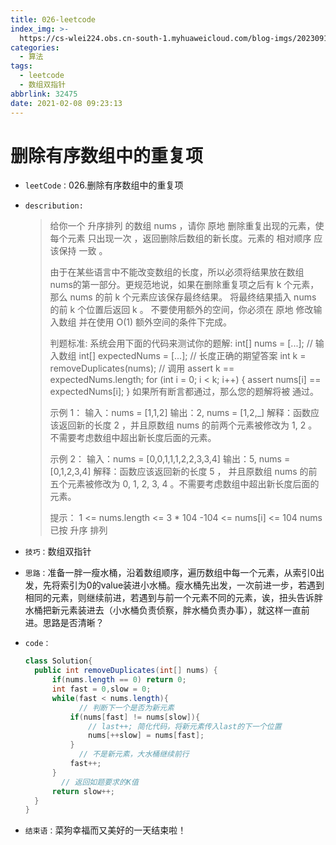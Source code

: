 ```yaml
---
title: 026-leetcode
index_img: >-
  https://cs-wlei224.obs.cn-south-1.myhuaweicloud.com/blog-imgs/202309111618303.png
categories:
  - 算法
tags:
  - leetcode
  - 数组双指针
abbrlink: 32475
date: 2021-02-08 09:23:13
---
```

# 删除有序数组中的重复项
* `leetCode：`026.删除有序数组中的重复项

* `describution:`

  >给你一个 升序排列 的数组 nums ，请你 原地 删除重复出现的元素，使每个元素 只出现一次 ，返回删除后数组的新长度。元素的 相对顺序 应该保持 一致 。
  >
  >
  >
  >由于在某些语言中不能改变数组的长度，所以必须将结果放在数组nums的第一部分。更规范地说，如果在删除重复项之后有 k 个元素，那么 nums 的前 k 个元素应该保存最终结果。
  >将最终结果插入 nums 的前 k 个位置后返回 k 。
  >不要使用额外的空间，你必须在 原地 修改输入数组 并在使用 O(1) 额外空间的条件下完成。
  >
  >
  >
  >判题标准:
  >系统会用下面的代码来测试你的题解:
  >int[] nums = [...]; // 输入数组
  >int[] expectedNums = [...]; // 长度正确的期望答案
  >int k = removeDuplicates(nums); // 调用
  >assert k == expectedNums.length;
  >for (int i = 0; i < k; i++) {
  >assert nums[i] == expectedNums[i];
  >}
  >如果所有断言都通过，那么您的题解将被 通过。
  >
  >
  >
  >示例 1：
  >输入：nums = [1,1,2]
  >输出：2, nums = [1,2,_]
  >解释：函数应该返回新的长度 2 ，并且原数组 nums 的前两个元素被修改为 1, 2 。不需要考虑数组中超出新长度后面的元素。
  >
  >
  >
  >示例 2：
  >输入：nums = [0,0,1,1,1,2,2,3,3,4]
  >输出：5, nums = [0,1,2,3,4]
  >解释：函数应该返回新的长度 5 ， 并且原数组 nums 的前五个元素被修改为 0, 1, 2, 3, 4 。不需要考虑数组中超出新长度后面的元素。
  >
  >
  >
  >提示：
  >1 <= nums.length <= 3 * 104
  >-104 <= nums[i] <= 104
  >nums 已按 升序 排列

* `技巧：`数组双指针

* `思路：`准备一胖一瘦水桶，沿着数组顺序，遍历数组中每一个元素，从索引0出发，先将索引为0的value装进小水桶。瘦水桶先出发，一次前进一步，若遇到相同的元素，则继续前进，若遇到与前一个元素不同的元素，诶，扭头告诉胖水桶把新元素装进去（小水桶负责侦察，胖水桶负责办事），就这样一直前进。思路是否清晰？

* `code：`

  ```java
  class Solution{
  	public int removeDuplicates(int[] nums) {
  		if(nums.length == 0) return 0;
  		int fast = 0,slow = 0;
  		while(fast < nums.length){
              // 判断下一个是否为新元素
  			if(nums[fast] != nums[slow]){
  				// last++; 简化代码，将新元素传入last的下一个位置
  				nums[++slow] = nums[fast];
  			}
              // 不是新元素，大水桶继续前行
  			fast++;
  		}
          // 返回如题要求的K值
  		return slow++;
  	}
  }
  ```

* `结束语：`菜狗幸福而又美好的一天结束啦！

